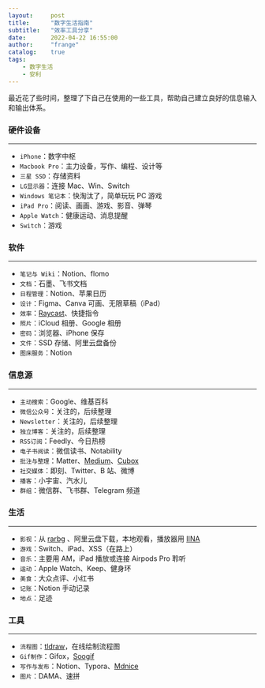```yaml
---
layout:     post
title:      "数字生活指南"
subtitle:   "效率工具分享"
date:       2022-04-22 16:55:00
author:     "frange"
catalog:    true
tags:
    - 数字生活
    - 安利
---
```


最近花了些时间，整理了下自己在使用的一些工具，帮助自己建立良好的信息输入和输出体系。

### 硬件设备

---

- `iPhone`：数字中枢
- `Macbook Pro`：主力设备，写作、编程、设计等
- `三星 SSD`：存储资料
- `LG显示器`：连接 Mac、Win、Switch
- `Windows 笔记本`：快淘汰了，简单玩玩 PC 游戏
- `iPad Pro`：阅读、画画、游戏、影音、弹琴
- `Apple Watch`：健康运动、消息提醒
- `Switch`：游戏

### 软件

---

- `笔记与 Wiki`：Notion、flomo
- `文档`：石墨、飞书文档
- `日程管理`：Notion、苹果日历
- `设计`：Figma、Canva 可画、无限草稿（iPad）
- `效率`：[Raycast](https://www.raycast.com "Raycast")、快捷指令
- `照片`：iCloud 相册、Google 相册
- `密码`：浏览器、iPhone 保存
- `文件`：SSD 存储、阿里云盘备份
- `图床服务`：Notion

### 信息源

---

- `主动搜索`：Google、维基百科
- `微信公众号`：关注的，后续整理
- `Newsletter`：关注的，后续整理
- `独立博客`：关注的，后续整理
- `RSS订阅`：Feedly、今日热榜
- `电子书阅读`：微信读书、Notability
- `批注与整理`：Matter、[Medium](https://medium.com "Medium")、[Cubox](https://www.cubox.pro "Cubox")
- `社交媒体`：即刻、Twitter、B 站、微博
- `播客`：小宇宙、汽水儿
- `群组`：微信群、飞书群、Telegram 频道

### 生活

---

- `影视`：从 [rarbg](https://www.rarbg.to "rarbg") 、阿里云盘下载，本地观看，播放器用 [IINA](https://www.iina.io "IINA")
- `游戏`：Switch、iPad、XSS（在路上）
- `音乐`：主要用 AM，iPad 播放或连接 Airpods Pro 聆听
- `运动`：Apple Watch、Keep、健身环
- `美食`：大众点评、小红书
- `记账`：Notion 手动记录
- `地点`：足迹

### 工具

---

- `流程图`：[tldraw](https://www.tldraw.com "tldraw")，在线绘制流程图
- `Gif制作`：Gifox，[Soogif](https://www.soogif.com "Soogif")
- `写作与发布`：Notion、Typora、[Mdnice](https://www.mdnice.com "Mdnice")
- `图片`：DAMA、速拼